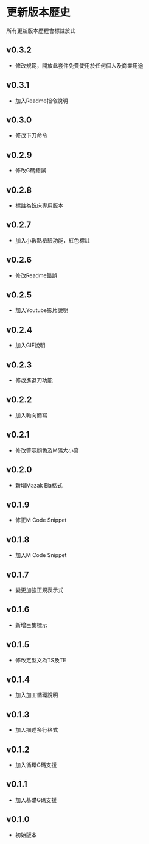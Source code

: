 # 更新版本歷史

所有更新版本歷程會標註於此

## v0.3.2

- 修改規範，開放此套件免費使用於任何個人及商業用途

## v0.3.1

- 加入Readme指令說明

## v0.3.0

- 修改下刀命令

## v0.2.9

- 修改G碼錯誤

## v0.2.8

- 標註為銑床專用版本

## v0.2.7

- 加入小數點檢驗功能，紅色標註

## v0.2.6

- 修改Readme錯誤

## v0.2.5

- 加入Youtube影片說明

## v0.2.4

- 加入GIF說明

## v0.2.3

- 修改進退刀功能

## v0.2.2

- 加入軸向簡寫

## v0.2.1

- 修改警示顏色及M碼大小寫

## v0.2.0

- 新增Mazak Eia格式

## v0.1.9

- 修正M Code Snippet

## v0.1.8

- 加入M Code Snippet

## v0.1.7

- 變更加強正規表示式

## v0.1.6

- 新增巨集標示

## v0.1.5

- 修改定型文為TS及TE

## v0.1.4

- 加入加工循環說明

## v0.1.3

- 加入描述多行格式

## v0.1.2

- 加入循環G碼支援

## v0.1.1

- 加入基礎G碼支援

## v0.1.0

- 初始版本